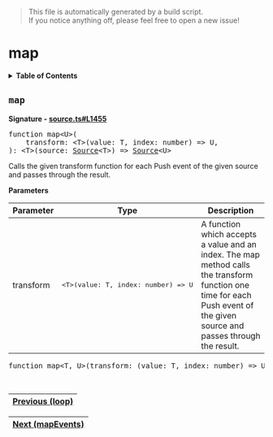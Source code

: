 > This file is automatically generated by a build script.<br>If you notice anything off, please feel free to open a new issue!

# map

<details><summary><b>Table of Contents</b></summary>

1. [<code>map</code>](#map)</details>

## <a name="map"></a><code>map</code>

<b>Signature - [source.ts#L1455](..\/..\/packages\/core\/src\/source.ts#L1455)</b>

<pre>function map&lt;U&gt;(<br>    transform: &lt;T&gt;(value: T, index: number) =&gt; U,<br>): &lt;T&gt;(source: <a href="../03-api-source/00-Source.md#Source-Interface">Source</a>&lt;T&gt;) =&gt; <a href="../03-api-source/00-Source.md#Source-Interface">Source</a>&lt;U&gt;</pre>

Calls the given transform function for each Push event of the given source and passes through the result.

<b>Parameters</b>

| Parameter | Type | Description |
| --- | --- | --- |
| transform | <pre lang="ts">&lt;T&gt;(value: T, index: number) =&gt; U</pre> | A function which accepts a value and an index. The map method calls the transform function one time for each Push event of the given source and passes through the result. |

<pre>function map&lt;T, U&gt;(transform: (value: T, index: number) =&gt; U): <a href="000-Operator.md#Operator">Operator</a>&lt;T, U&gt;</pre><br>

| [Previous \(loop\)](040-loop.md#readme) |
| --- |

<div align="right">

| [Next \(mapEvents\)](042-mapEvents.md#readme) |
| --- |
</div>

